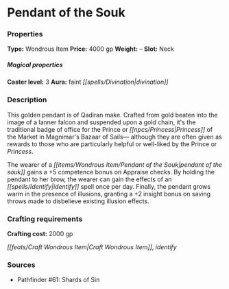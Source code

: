 ﻿---
Title: "Pendant of the Souk"
Type: "Wondrous Item"
Price: "4000 gp"
Weight: "–"
Slot: "Neck"
Caster level: "3"
Aura: "faint divination"
Description: |
  "This golden pendant is of Qadiran make. Crafted from gold beaten into the image of a lanner falcon and suspended upon a gold chain, it's the traditional badge of office for the Prince or Princess of the Market in Magnimar's Bazaar of Sails— although they are often given as rewards to those who are particularly helpful or well-liked by the Prince or Princess.
  The wearer of a _pendant of the souk_ gains a +5 competence bonus on Appraise checks. By holding the pendant to her brow, the wearer can gain the effects of an _identify_ spell once per day. Finally, the pendant grows warm in the presence of illusions, granting a +2 insight bonus on saving throws made to disbelieve existing illusion effects."
Crafting cost: "2000 gp"
Sources: "['Pathfinder #61: Shards of Sin']"
---

# Pendant of the Souk

### Properties

**Type:** Wondrous Item **Price:** 4000 gp **Weight:** – **Slot:** Neck

##### Magical properties

**Caster level:** 3 **Aura:** faint _[[spells/Divination|divination]]_

### Description

This golden pendant is of Qadiran make. Crafted from gold beaten into the image of a lanner falcon and suspended upon a gold chain, it's the traditional badge of office for the Prince or _[[npcs/Princess|Princess]]_ of the Market in Magnimar's Bazaar of Sails— although they are often given as rewards to those who are particularly helpful or well-liked by the Prince or _Princess_.

The wearer of a _[[items/Wondrous Item/Pendant of the Souk|pendant of the souk]]_ gains a +5 competence bonus on Appraise checks. By holding the pendant to her brow, the wearer can gain the effects of an _[[spells/Identify|identify]]_ spell once per day. Finally, the pendant grows warm in the presence of illusions, granting a +2 insight bonus on saving throws made to disbelieve existing illusion effects.

### Crafting requirements

**Crafting cost:** 2000 gp

_[[feats/Craft Wondrous Item|Craft Wondrous Item]]_, _identify_

### Sources

* Pathfinder #61: Shards of Sin